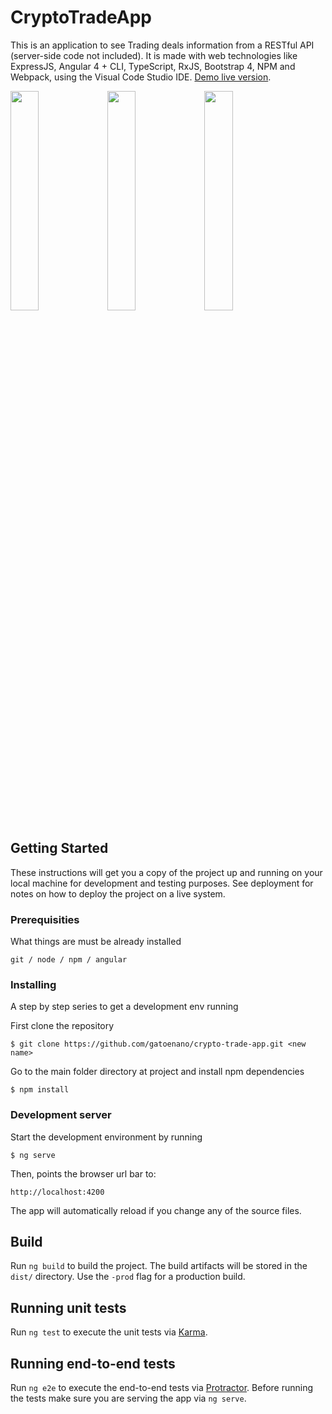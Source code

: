 # CryptoTradeApp

This is an application to see Trading deals information from a RESTful API (server-side code not included). It is made with web technologies like ExpressJS, Angular 4 + CLI, TypeScript, RxJS, Bootstrap 4, NPM and Webpack, using the Visual Code Studio IDE. [Demo live version](https://crypto-trade-app.herokuapp.com/).

<img src="https://user-images.githubusercontent.com/2183987/32420441-a89cf2be-c28a-11e7-9b6b-7446624ee0a7.png" width="30%"></img>
<img src="https://user-images.githubusercontent.com/2183987/32420442-a8b45bac-c28a-11e7-9804-62566bb8acb1.png" width="30%"></img>
<img src="https://user-images.githubusercontent.com/2183987/32420443-a8cc3010-c28a-11e7-93c1-4133f27d6f8c.png" width="30%"></img>


## Getting Started
These instructions will get you a copy of the project up and running on your local machine for development and testing purposes. See deployment for notes on how to deploy the project on a live system.

### Prerequisities
What things are must be already installed

```
git / node / npm / angular
```
### Installing
A step by step series to get a development env running

First clone the repository

```
$ git clone https://github.com/gatoenano/crypto-trade-app.git <new name>
```

Go to the main folder directory at project and install npm dependencies

```
$ npm install
```

### Development server
Start the development environment by running

```
$ ng serve
```

Then, points the browser url bar to:

```
http://localhost:4200
```

The app will automatically reload if you change any of the source files.

## Build

Run `ng build` to build the project. The build artifacts will be stored in the `dist/` directory. Use the `-prod` flag for a production build.

## Running unit tests

Run `ng test` to execute the unit tests via [Karma](https://karma-runner.github.io).

## Running end-to-end tests

Run `ng e2e` to execute the end-to-end tests via [Protractor](http://www.protractortest.org/).
Before running the tests make sure you are serving the app via `ng serve`.
